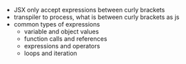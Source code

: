 * JSX only accept expressions between curly brackets
* transpiler to process, what is between curly brackets as js
* common types of expressions
    * variable and object values
    * function calls and references
    * expressions and operators
    * loops and iteration